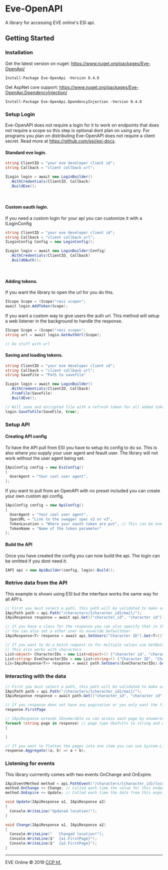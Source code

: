 # Eve-OpenAPI
A library for accessing EVE online's ESI api.

## Getting Started

### Installation
Get the latest version on nuget: https://www.nuget.org/packages/Eve-OpenApi/ <br />
```
Install-Package Eve-OpenApi -Version 0.4.0
```
Get AspNet core support: https://www.nuget.org/packages/Eve-OpenApi.DpendencyInjection/ <br />
```
Install-Package Eve-OpenApi.DpendencyInjection -Version 0.4.0
```

### Setup Login

Eve-OpenAPI does not require a login for it to work on endpoints that does not require a scope so this step is optional dont plan on using any. For programs you plan on distributing Eve-OpenAPI does not require a client secret. Read more at https://github.com/esi/esi-docs.

#### Standard eve login.
```cs
string ClientID = "your eve developer client id";
string Callback = "client callback url";

ILogin login = await new LoginBuilder()
  .WithCredentials(ClientID, Callback)
  .BuildEve();
```
<br />

#### Custom oauth login.
If you need a custom login for your api you can customize it with a ILoginConfig
```cs
string ClientID = "your eve developer client id";
string Callback = "client callback url";
ILoginConfig Config = new LoginConfig();

ILogin login = await new LoginBuilder(Config)
  .WithCredentials(ClientID, Callback)
  .BuildOAuth();
```
<br />

#### Adding tokens.
If you want the library to open the url for you do this.
```cs
IScope Scope = (Scope)"<esi scope>";
await login.AddToken(Scope);
```

If you want a custom way to give users the auth url. This method will setup a web listener in the background to handle the response.
```cs
IScope Scope = (Scope)"<esi scope>";
string url = await login.GetAuthUrl(Scope);

// Do stuff with url
```

#### Saving and loading tokens.
```cs
string ClientID = "your eve developer client id";
string Callback = "client callback url";
string SaveFile = "Path to savefile"

ILogin login = await new LoginBuilder()
  .WithCredentials(ClientID, Callback)
  .FromFile(Savefile)
  .BuildEve();

// Will save and encrypted file with a refresh token for all added tokens.
login.SaveToFile(SaveFile, true);
```
### Setup API

#### Creating API config
To have the API pull from ESI you have to setup its config to do so. This is also where you supply your user agent and feault user. The library will not work without the user agent being set.
```cs
IApiConfig config = new EsiConfig()
{
  UserAgent = "Your cool user agent",
};
```

If you want to pull from an OpenAPI with no preset included you can create your own custom api config.
```cs
IApiConfig config = new ApiConfig()
{
  UserAgent = "Your cool user agent",
  SpecURL = "Link to the swagger spec v2 or v3",
  TokenLocation = "Where your oauth token are put", // This can be one of two values header or query
  TokenName = "Name of the token parameter"
};
```

#### Build the API
Once you have created the config you can now build the api. The login can be omitted if you dont need it.
```cs
IAPI api = new ApiBuilder(config, login).Build();
```

### Retrive data from the API
This example is shown using ESI but the interface works the same way for all API's.
```cs
// First you must select a path, this path will be validated to make sure you are using the right EsiVersion
IApiPath path = api.Path("/characters/{character_id}/mail/");
IApiResponse response = await api.Get(("character_id", "character id"));

// If you have a class for the response you can also specify that in the request.
// You can also set a other user to ovveride DefaultUser
IApiResponse<T> response = await api.SetUsers("Character ID").Get<T>(("character_id", "character id"));

// If you want to do a batch request to for multiple values use GetBatch
// This also works with characters
List<object> CharacterIDs = new List<object>() {"character id", "character id"};
List<string> EveCharacterIDs = new List<string>() {"Character ID", "Character ID"};
Lis<IApiResponse<T>> response = await path.SetUsers(EveCharacterIDs).GetBatch<T>(("character_id", CharacterIDs));
```

### Interacting with the data
```cs
// First you must select a path, this path will be validated to make sure you are using the right EsiVersion
IApiPath path = api.Path("/characters/{character_id}/mail/");
IApiResponse response = await path.Get(("character_id", "character id");

// If you response does not have any pagination or you only want the first page
response.FirstPage

// IApiResponse extends IEnumerable so can access each page by enumerating over the response.
foreach (string page in response) // page type deafults to string and will be the same as T
{

}

// If you want to flatten the pages into one item you can use System.Linq
response.Aggregate((a, b) => a + b);
```

### Listening for events
This library currrently comes with two events OnChange and OnExpire.
```cs
IApiEventMethod method = api.PathEvent("/characters/{character_id}/location/").Get(("character_id", 96037287));
method.OnChange += Change; // Called each time the value for this endpoint changes between each expire
method.OnExpire += Update; // Called each time the data from this enpoint becomes stale

void Update(IApiResponse a1, IApiResponse a2)
{
  Console.WriteLine("Updated location!");
}

void Change(IApiResponse a1, IApiResponse a2)
{
  Console.WriteLine("	Changed location!");
  Console.WriteLine($"	{a1.FirstPage}");
  Console.WriteLine($"	{a2.FirstPage}");
}
```

---

EVE Online © 2019 [CCP hf.](https://www.ccpgames.com/)
